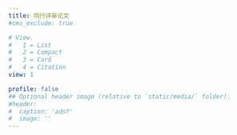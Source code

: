 ```yaml
---
title: 同行评审论文
#cms_exclude: true

# View.
#   1 = List
#   2 = Compact
#   3 = Card
#   4 = Citation
view: 1

profile: false 
## Optional header image (relative to `static/media/` folder).
#header:
#  caption: 'adsf'
#  image: ''
---
```

